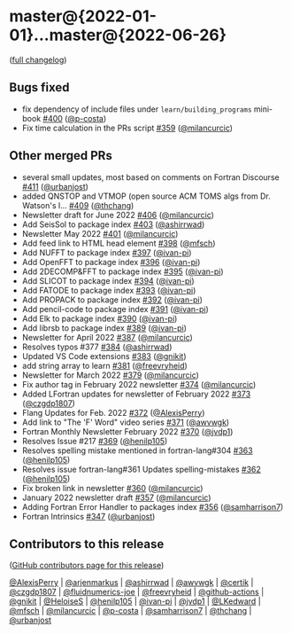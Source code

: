 # master@{2022-01-01}...master@{2022-06-26}

([full changelog](https://github.com/fortran-lang/fortran-lang.org/compare/c6509ffa9c33f3070265a7697aeb19f5377d0b32...227394c3b95513636f4980c0c18380c363b9b84d))

## Bugs fixed

- fix dependency of include files under `learn/building_programs` mini-book [#400](https://github.com/fortran-lang/fortran-lang.org/pull/400) ([@p-costa](https://github.com/p-costa))
- Fix time calculation in the PRs script [#359](https://github.com/fortran-lang/fortran-lang.org/pull/359) ([@milancurcic](https://github.com/milancurcic))

## Other merged PRs

- several small updates, most based on comments on Fortran Discourse [#411](https://github.com/fortran-lang/fortran-lang.org/pull/411) ([@urbanjost](https://github.com/urbanjost))
- added QNSTOP and VTMOP (open source ACM TOMS algs from Dr. Watson's l… [#409](https://github.com/fortran-lang/fortran-lang.org/pull/409) ([@thchang](https://github.com/thchang))
- Newsletter draft for June 2022 [#406](https://github.com/fortran-lang/fortran-lang.org/pull/406) ([@milancurcic](https://github.com/milancurcic))
- Add SeisSol to package index [#403](https://github.com/fortran-lang/fortran-lang.org/pull/403) ([@ashirrwad](https://github.com/ashirrwad))
- Newsletter May 2022 [#401](https://github.com/fortran-lang/fortran-lang.org/pull/401) ([@milancurcic](https://github.com/milancurcic))
- Add feed link to HTML head element [#398](https://github.com/fortran-lang/fortran-lang.org/pull/398) ([@mfsch](https://github.com/mfsch))
- Add NUFFT to package index [#397](https://github.com/fortran-lang/fortran-lang.org/pull/397) ([@ivan-pi](https://github.com/ivan-pi))
- Add OpenFFT to package index [#396](https://github.com/fortran-lang/fortran-lang.org/pull/396) ([@ivan-pi](https://github.com/ivan-pi))
- Add 2DECOMP&FFT to package index [#395](https://github.com/fortran-lang/fortran-lang.org/pull/395) ([@ivan-pi](https://github.com/ivan-pi))
- Add SLICOT to package index [#394](https://github.com/fortran-lang/fortran-lang.org/pull/394) ([@ivan-pi](https://github.com/ivan-pi))
- Add FATODE to package index [#393](https://github.com/fortran-lang/fortran-lang.org/pull/393) ([@ivan-pi](https://github.com/ivan-pi))
- Add PROPACK to package index [#392](https://github.com/fortran-lang/fortran-lang.org/pull/392) ([@ivan-pi](https://github.com/ivan-pi))
- Add pencil-code to package index [#391](https://github.com/fortran-lang/fortran-lang.org/pull/391) ([@ivan-pi](https://github.com/ivan-pi))
- Add Elk to package index [#390](https://github.com/fortran-lang/fortran-lang.org/pull/390) ([@ivan-pi](https://github.com/ivan-pi))
- Add librsb to package index [#389](https://github.com/fortran-lang/fortran-lang.org/pull/389) ([@ivan-pi](https://github.com/ivan-pi))
- Newsletter for April 2022 [#387](https://github.com/fortran-lang/fortran-lang.org/pull/387) ([@milancurcic](https://github.com/milancurcic))
- Resolves typos #377 [#384](https://github.com/fortran-lang/fortran-lang.org/pull/384) ([@ashirrwad](https://github.com/ashirrwad))
- Updated VS Code extensions [#383](https://github.com/fortran-lang/fortran-lang.org/pull/383) ([@gnikit](https://github.com/gnikit))
- add string array to learn [#381](https://github.com/fortran-lang/fortran-lang.org/pull/381) ([@freevryheid](https://github.com/freevryheid))
- Newsletter for March 2022 [#379](https://github.com/fortran-lang/fortran-lang.org/pull/379) ([@milancurcic](https://github.com/milancurcic))
- Fix author tag in February 2022 newsletter [#374](https://github.com/fortran-lang/fortran-lang.org/pull/374) ([@milancurcic](https://github.com/milancurcic))
- Added LFortran updates for newsletter of February 2022 [#373](https://github.com/fortran-lang/fortran-lang.org/pull/373) ([@czgdp1807](https://github.com/czgdp1807))
- Flang Updates for Feb. 2022 [#372](https://github.com/fortran-lang/fortran-lang.org/pull/372) ([@AlexisPerry](https://github.com/AlexisPerry))
- Add link to "The 'F' Word" video series [#371](https://github.com/fortran-lang/fortran-lang.org/pull/371) ([@awvwgk](https://github.com/awvwgk))
- Fortran Monthly Newsletter February 2022 [#370](https://github.com/fortran-lang/fortran-lang.org/pull/370) ([@jvdp1](https://github.com/jvdp1))
- Resolves Issue #217 [#369](https://github.com/fortran-lang/fortran-lang.org/pull/369) ([@henilp105](https://github.com/henilp105))
- Resolves spelling mistake mentioned in fortran-lang#304 [#363](https://github.com/fortran-lang/fortran-lang.org/pull/363) ([@henilp105](https://github.com/henilp105))
- Resolves issue fortran-lang#361 Updates spelling-mistakes [#362](https://github.com/fortran-lang/fortran-lang.org/pull/362) ([@henilp105](https://github.com/henilp105))
- Fix broken link in newsletter [#360](https://github.com/fortran-lang/fortran-lang.org/pull/360) ([@milancurcic](https://github.com/milancurcic))
- January 2022 newsletter draft [#357](https://github.com/fortran-lang/fortran-lang.org/pull/357) ([@milancurcic](https://github.com/milancurcic))
- Adding Fortran Error Handler to packages index [#356](https://github.com/fortran-lang/fortran-lang.org/pull/356) ([@samharrison7](https://github.com/samharrison7))
- Fortran Intrinsics [#347](https://github.com/fortran-lang/fortran-lang.org/pull/347) ([@urbanjost](https://github.com/urbanjost))

## Contributors to this release

([GitHub contributors page for this release](https://github.com/fortran-lang/fortran-lang.org/graphs/contributors?from=2022-01-01&to=2022-06-26&type=c))

[@AlexisPerry](https://github.com/search?q=repo%3Afortran-lang%2Ffortran-lang.org+involves%3AAlexisPerry+updated%3A2022-01-01..2022-06-26&type=Issues) | [@arjenmarkus](https://github.com/search?q=repo%3Afortran-lang%2Ffortran-lang.org+involves%3Aarjenmarkus+updated%3A2022-01-01..2022-06-26&type=Issues) | [@ashirrwad](https://github.com/search?q=repo%3Afortran-lang%2Ffortran-lang.org+involves%3Aashirrwad+updated%3A2022-01-01..2022-06-26&type=Issues) | [@awvwgk](https://github.com/search?q=repo%3Afortran-lang%2Ffortran-lang.org+involves%3Aawvwgk+updated%3A2022-01-01..2022-06-26&type=Issues) | [@certik](https://github.com/search?q=repo%3Afortran-lang%2Ffortran-lang.org+involves%3Acertik+updated%3A2022-01-01..2022-06-26&type=Issues) | [@czgdp1807](https://github.com/search?q=repo%3Afortran-lang%2Ffortran-lang.org+involves%3Aczgdp1807+updated%3A2022-01-01..2022-06-26&type=Issues) | [@fluidnumerics-joe](https://github.com/search?q=repo%3Afortran-lang%2Ffortran-lang.org+involves%3Afluidnumerics-joe+updated%3A2022-01-01..2022-06-26&type=Issues) | [@freevryheid](https://github.com/search?q=repo%3Afortran-lang%2Ffortran-lang.org+involves%3Afreevryheid+updated%3A2022-01-01..2022-06-26&type=Issues) | [@github-actions](https://github.com/search?q=repo%3Afortran-lang%2Ffortran-lang.org+involves%3Agithub-actions+updated%3A2022-01-01..2022-06-26&type=Issues) | [@gnikit](https://github.com/search?q=repo%3Afortran-lang%2Ffortran-lang.org+involves%3Agnikit+updated%3A2022-01-01..2022-06-26&type=Issues) | [@HeloiseS](https://github.com/search?q=repo%3Afortran-lang%2Ffortran-lang.org+involves%3AHeloiseS+updated%3A2022-01-01..2022-06-26&type=Issues) | [@henilp105](https://github.com/search?q=repo%3Afortran-lang%2Ffortran-lang.org+involves%3Ahenilp105+updated%3A2022-01-01..2022-06-26&type=Issues) | [@ivan-pi](https://github.com/search?q=repo%3Afortran-lang%2Ffortran-lang.org+involves%3Aivan-pi+updated%3A2022-01-01..2022-06-26&type=Issues) | [@jvdp1](https://github.com/search?q=repo%3Afortran-lang%2Ffortran-lang.org+involves%3Ajvdp1+updated%3A2022-01-01..2022-06-26&type=Issues) | [@LKedward](https://github.com/search?q=repo%3Afortran-lang%2Ffortran-lang.org+involves%3ALKedward+updated%3A2022-01-01..2022-06-26&type=Issues) | [@mfsch](https://github.com/search?q=repo%3Afortran-lang%2Ffortran-lang.org+involves%3Amfsch+updated%3A2022-01-01..2022-06-26&type=Issues) | [@milancurcic](https://github.com/search?q=repo%3Afortran-lang%2Ffortran-lang.org+involves%3Amilancurcic+updated%3A2022-01-01..2022-06-26&type=Issues) | [@p-costa](https://github.com/search?q=repo%3Afortran-lang%2Ffortran-lang.org+involves%3Ap-costa+updated%3A2022-01-01..2022-06-26&type=Issues) | [@samharrison7](https://github.com/search?q=repo%3Afortran-lang%2Ffortran-lang.org+involves%3Asamharrison7+updated%3A2022-01-01..2022-06-26&type=Issues) | [@thchang](https://github.com/search?q=repo%3Afortran-lang%2Ffortran-lang.org+involves%3Athchang+updated%3A2022-01-01..2022-06-26&type=Issues) | [@urbanjost](https://github.com/search?q=repo%3Afortran-lang%2Ffortran-lang.org+involves%3Aurbanjost+updated%3A2022-01-01..2022-06-26&type=Issues)
